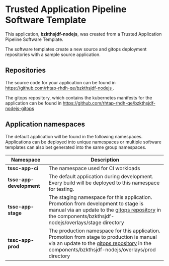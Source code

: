 # Trusted Application Pipeline Software Template

This application, **bzkthsjdf-nodejs**, was created from a Trusted Application Pipeline Software Template.

The software templates create a new source and gitops deployment repositories with a sample source application. 

## Repositories

The source code for your application can be found in [https://github.com/rhtap-rhdh-qe/bzkthsjdf-nodejs ](https://github.com/rhtap-rhdh-qe/bzkthsjdf-nodejs ).
 
The gitops repository, which contains the kubernetes manifests for the application can be found in 
[https://github.com/rhtap-rhdh-qe/bzkthsjdf-nodejs-gitops ](https://github.com/rhtap-rhdh-qe/bzkthsjdf-nodejs-gitops ) 

## Application namespaces 

The default application will be found in the following namespaces. Applications can be deployed into unique namespaces or multiple software templates can also bet generated into the same group namespaces.  

|  Namespace   |  Description   |  
| -------- | -------- |
| **tssc-app-ci** | The namespace used for CI workloads |
| **tssc-app-development** | The default application during development. Every build will be deployed to this namespace for testing. |
| **tssc-app-stage** | The staging namespace for this application. Promotion from development to stage is manual via an update to the [gitops repository](https://github.com/rhtap-rhdh-qe/bzkthsjdf-nodejs-gitops ) in the components/bzkthsjdf-nodejs/overlays/stage directory |
| **tssc-app-prod** | The production namespace for this application. Promotion from stage to production is manual via an update to the [gitops repository](https://github.com/rhtap-rhdh-qe/bzkthsjdf-nodejs-gitops ) in the components/bzkthsjdf-nodejs/overlays/prod directory |